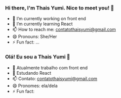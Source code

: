 ### Hi there, I'm Thais Yumi. Nice to meet you! 👋

- 🔭 I’m currently working on front end
- 🌱 I’m currently learning React
- 📫 How to reach me: contatothaisyumi@gmail.com
- 😄 Pronouns: She/Her
- ⚡ Fun fact: ...

### Olá! Eu sou a Thais Yumi 👋

- 🔭 Atualmente trabalho com front end
- 🌱 Estudando React
- 📫 Contato: contatothaisyumi@gmail.com
- 😄 Pronomes: ela/dela
- ⚡ Fun fact: 
